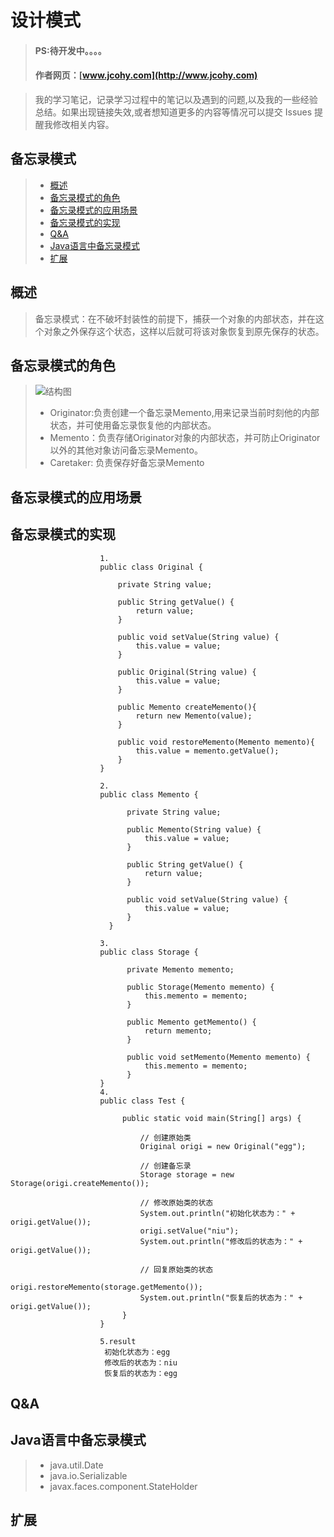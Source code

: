 #  设计模式
> #### PS:待开发中。。。。
> #### 作者网页：[www.jcohy.com](http://www.jcohy.com)  	

>  我的学习笔记，记录学习过程中的笔记以及遇到的问题,以及我的一些经验总结。如果出现链接失效,或者想知道更多的内容等情况可以提交 Issues 提醒我修改相关内容。

## 备忘录模式
> * [概述](#gaishu)
> * [备忘录模式的角色](#role)
> * [备忘录模式的应用场景](#sign)
> * [备忘录模式的实现](#shixian)
> * [Q&A](#qa)
> * [Java语言中备忘录模式](#java)
> * [扩展](#kuozhan)

<p id="gaishu">

##  概述

>  备忘录模式：在不破坏封装性的前提下，捕获一个对象的内部状态，并在这个对象之外保存这个状态，这样以后就可将该对象恢复到原先保存的状态。


<p id="role">

## 备忘录模式的角色

>  ![结构图](https://github.com/jiachao23/jcohy-study-sample/tree/master/jcohy-studydesign-pattern/src/main/resources/static/images/memento.png)
>  *  Originator:负责创建一个备忘录Memento,用来记录当前时刻他的内部状态，并可使用备忘录恢复他的内部状态。
>  *  Memento：负责存储Originator对象的内部状态，并可防止Originator以外的其他对象访问备忘录Memento。
>  *  Caretaker: 负责保存好备忘录Memento

<p id="sign">

##  备忘录模式的应用场景



<p id="shixian">

## 备忘录模式的实现

                        1.
                        public class Original {  
                              
                            private String value;  
                              
                            public String getValue() {  
                                return value;  
                            }  
                          
                            public void setValue(String value) {  
                                this.value = value;  
                            }  
                          
                            public Original(String value) {  
                                this.value = value;  
                            }  
                          
                            public Memento createMemento(){  
                                return new Memento(value);  
                            }  
                              
                            public void restoreMemento(Memento memento){  
                                this.value = memento.getValue();  
                            }  
                        }  
                        
                        2.
                        public class Memento {  
                                
                              private String value;  
                            
                              public Memento(String value) {  
                                  this.value = value;  
                              }  
                            
                              public String getValue() {  
                                  return value;  
                              }  
                            
                              public void setValue(String value) {  
                                  this.value = value;  
                              }  
                          }  
                          
                        3.
                        public class Storage {  
                            
                              private Memento memento;  
                                
                              public Storage(Memento memento) {  
                                  this.memento = memento;  
                              }  
                            
                              public Memento getMemento() {  
                                  return memento;  
                              }  
                            
                              public void setMemento(Memento memento) {  
                                  this.memento = memento;  
                              }  
                        }  
                        4.
                        public class Test {  
                           
                             public static void main(String[] args) {  
                                   
                                 // 创建原始类  
                                 Original origi = new Original("egg");  
                           
                                 // 创建备忘录  
                                 Storage storage = new Storage(origi.createMemento());  
                           
                                 // 修改原始类的状态  
                                 System.out.println("初始化状态为：" + origi.getValue());  
                                 origi.setValue("niu");  
                                 System.out.println("修改后的状态为：" + origi.getValue());  
                           
                                 // 回复原始类的状态  
                                 origi.restoreMemento(storage.getMemento());  
                                 System.out.println("恢复后的状态为：" + origi.getValue());  
                             }  
                        }  
                         
                        5.result
                         初始化状态为：egg
                         修改后的状态为：niu
                         恢复后的状态为：egg

         
<p id="qa">

##  Q&A

       
<p id="java">
        
##  Java语言中备忘录模式

>  *  java.util.Date
>  *  java.io.Serializable
>  *  javax.faces.component.StateHolder

<p id="kuozhan">

##  扩展
    
    
    